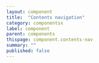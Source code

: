 ```yaml
---
layout: component
title:  "Contents navigation"
category: componentsx
label: component
parent: components
thispage: component.contents-nav
summary: ""
published: false
---
```


